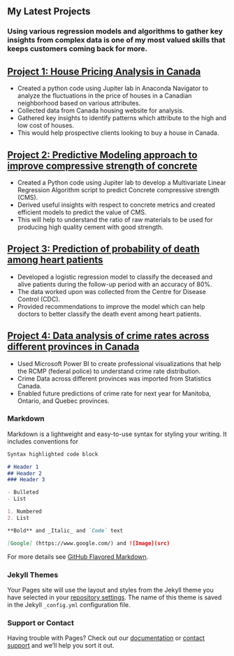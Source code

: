 ## **My Latest Projects**
### Using various regression models and algorithms to gather key insights from complex data is one of my most valued skills that keeps customers coming back for more.

## [Project 1: House Pricing Analysis in Canada](pythoncode/HousePricing.html)

- Created a python code using Jupiter lab in Anaconda Navigator to analyze the fluctuations in the price of houses in a Canadian neighborhood based on various attributes.
- Collected data from Canada housing website for analysis.
- Gathered key insights to identify patterns which attribute to the high and low cost of houses.
- This would help prospective clients looking to buy a house in Canada.



##  [Project 2: Predictive Modeling approach to improve compressive strength of concrete](pythoncode/Cement.html)

- Created a Python code using Jupiter lab to develop a Multivariate Linear Regression Algorithm script to predict Concrete compressive strength (CMS).
- Derived useful insights with respect to concrete metrics and created efficient models to predict the value of CMS.
- This will help to understand the ratio of raw materials to be used for producing high quality cement with good strength.



## [Project 3: Prediction of probability of death among heart patients](pythoncode/Death_Event.html)

- Developed a logistic regression model to classify the deceased and alive patients during the follow-up period with an accuracy of 80%.
- The data worked upon was collected from the Centre for Disease Control (CDC).
- Provided recommendations to improve the model which can help doctors to better classify the death event among heart patients.


## [Project 4: Data analysis of crime rates across different provinces in Canada](pythoncode/Project4_CrimeRateAnalysis.docx)

- Used Microsoft Power BI to create professional visualizations that help the RCMP (federal police) to understand crime rate distribution.
- Crime Data across different provinces was imported from Statistics Canada.
- Enabled future predictions of crime rate for next year for Manitoba, Ontario, and Quebec provinces. 


### Markdown

Markdown is a lightweight and easy-to-use syntax for styling your writing. It includes conventions for

```markdown
Syntax highlighted code block

# Header 1
## Header 2
### Header 3

- Bulleted
- List

1. Numbered
2. List

**Bold** and _Italic_ and `Code` text

[Google] (https://www.google.com/) and ![Image](src)
```

For more details see [GitHub Flavored Markdown](https://guides.github.com/features/mastering-markdown/).

### Jekyll Themes

Your Pages site will use the layout and styles from the Jekyll theme you have selected in your [repository settings](https://github.com/GeethuKannan/Portfolio/settings/pages). The name of this theme is saved in the Jekyll `_config.yml` configuration file.

### Support or Contact

Having trouble with Pages? Check out our [documentation](https://docs.github.com/categories/github-pages-basics/) or [contact support](https://support.github.com/contact) and we’ll help you sort it out.

